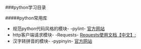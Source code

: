 ###python学习目录

#####python常用库

* 规范python代码风格的模块- -pylint- [官方网站](http://www.pylint.org/#install)
* http客户端请求模块- -Requests- [Requests使用文档【中文】:](http://cn.python-requests.org/zh_CN/latest/)
* 汉字转拼音的模块- -pypinyin- [官方网站](http://pypinyin.readthedocs.org/en/master/)